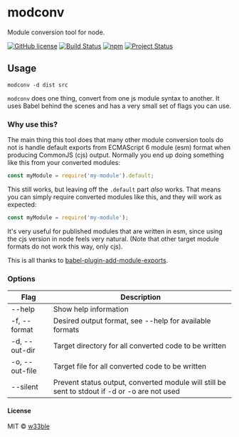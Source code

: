 # modconv

Module conversion tool for node.

[![GitHub license](https://img.shields.io/badge/license-MIT-blue.svg)](https://raw.githubusercontent.com/w33ble/modconv/master/LICENSE)
[![Build Status](https://img.shields.io/travis/w33ble/modconv.svg?branch=master)](https://travis-ci.org/w33ble/modconv)
[![npm](https://img.shields.io/npm/v/modconv.svg)](https://www.npmjs.com/package/modconv)
[![Project Status](https://img.shields.io/badge/status-deprecated-red.svg)](https://nodejs.org/api/documentation.html#documentation_stability_index)

## Usage

```
modconv -d dist src
```

`modconv` does one thing, convert from one js module syntax to another. It uses Babel behind the scenes and has a very small set of flags you can use.

### Why use this?

The main thing this tool does that many other module conversion tools do not is handle default exports from ECMAScript 6 module (esm) format when producing CommonJS (cjs) output. Normally you end up doing something like this from your converted modules:

```js
const myModule = require('my-module').default;
```

This still works, but leaving off the `.default` part *also* works. That means you can simply require converted modules like this, and they will work as expected:

```js
const myModule = require('my-module');
```

It's very useful for published modules that are written in esm, since using the cjs version in node feels very natural. (Note that other target module formats do not work this way, only cjs).

This is all thanks to [babel-plugin-add-module-exports](https://www.npmjs.com/package/babel-plugin-add-module-exports).

### Options

Flag | Description
---- | -----------
--help | Show help information
-f, --format | Desired output format, see --help for available formats
-d, --out-dir | Target directory for all converted code to be written
-o, --out-file | Target file for all converted code to be written
--silent | Prevent status output, converted module will still be sent to stdout if -d or -o are not used

#### License

MIT © [w33ble](https://github.com/w33ble)
